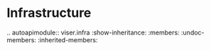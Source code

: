 # Infrastructure

<!-- prettier-ignore-start -->

.. autoapimodule:: viser.infra
   :show-inheritance:
   :members:
   :undoc-members:
   :inherited-members:

<!-- prettier-ignore-end -->

